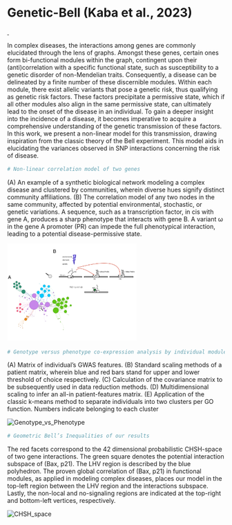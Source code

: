 # Genetic-Bell (Kaba et al., 2023) 
<p align="left">
  <a href="https://creativecommons.org/licenses/by-nc-nd/4.0/">
    <img src="https://img.shields.io/badge/License-Open_Access-green" alt="">
  </a>
  <a href="https://www.mdpi.com/openaccess">
    <img src="https://img.shields.io/badge/Doi-10.3390/math11244916-blue" alt="">
  </a>
</p>

In complex diseases, the interactions among genes are commonly elucidated through the lens of graphs. Amongst these genes, certain ones form bi-functional modules within the graph, contingent upon their (anti)correlation with a specific functional state, such as susceptibility to a genetic disorder of non-Mendelian traits. Consequently, a disease can be delineated by a finite number of these discernible modules. Within each module, there exist allelic variants that pose a genetic risk, thus qualifying as genetic risk factors. These factors precipitate a permissive state, which if all other modules also align in the same permissive state, can ultimately lead to the onset of the disease in an individual. To gain a deeper insight into the incidence of a disease, it becomes imperative to acquire a comprehensive understanding of the genetic transmission of these factors. In this work, we present a non-linear model for this transmission, drawing inspiration from the classic theory of the Bell experiment. This model aids in elucidating the variances observed in SNP interactions concerning the risk of disease.

```ruby
# Non-linear correlation model of two genes
```
(A) An example of a synthetic biological network modeling a complex disease and clustered by communities, wherein diverse hues signify distinct community affiliations. (B) The correlation model of any two nodes in the same community, affected by potential environmental, stochastic, or genetic variations. A sequence, such as a transcription factor, in cis with gene A, produces a sharp phenotype that interacts with gene B. A variant ω in the gene A promoter (PR) can impede the full phenotypical interaction, leading to a potential disease-permissive state.


<img src="https://github.com/MorillaLab/Genetic-Bell/blob/main/Figure1.png" alt="Non-linear model" width="300">


```ruby
# Genotype versus phenotype co-expression analysis by individual modules and groups
```
(A) Matrix of individual’s GWAS features. (B) Standard scaling methods of a patient matrix, wherein blue and red bars stand for upper and lower threshold of choice respectively. (C) Calculation of the covariance matrix to be subsequently used in data reduction methods. (D) Multidimensional scaling to infer an all-in patient-features matrix. (E) Application of the classic k-means method to separate individuals into two clusters per GO function. Numbers indicate belonging to each cluster

![Genotype_vs_Phenotype](https://github.com/MorillaLab/Genetic-Bell/tree/main/Figures/Figure2.png)

```ruby
# Geometric Bell’s Inequalities of our results
```
The red facets correspond to the 42 dimensional probabilistic CHSH-space of two gene interactions. The green square denotes the potential interaction subspace of (Bax, p21). The LHV region is described by the blue polyhedron. The proven global correlation of (Bax, p21) in functional modules, as applied in modeling complex diseases, places our model in the top-left region between the LHV region and the interactions subspace. Lastly, the non-local and no-signaling regions are indicated at the top-right and bottom-left vertices, respectively.

![CHSH_space](https://github.com/MorillaLab/Genetic-Bell/tree/main/Figures/Figure7.png)


